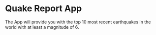 Quake Report App
===================================

The App will provide you with the top 10 most recent earthquakes in the world with at least a magnitude of 6.
